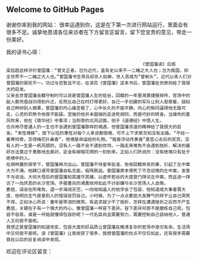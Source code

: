 ## Welcome to GitHub Pages

谢谢你来到我的网站：
       很幸运遇到你，这是在下第一次进行网站运行，里面会有很多不足。诚挚地恳请各位来访者在下方留言区留言，留下您宝贵的意见，带走一份美好。

我的读书心得：

                                                       《曾国藩读》后感
    梁启超这样评价曾国藩：“曾文正者，岂为近代，盖有史以来不一二睹之大人也；岂为我国，抑全世界不一二睹之大人也。”曾国藩书生带兵却杀人如麻，世人恶成为“曾剃头”。近代以来人们对曾国藩的褒贬不一。功过与否暂且不论，在读完《曾国藩》这本书后，曾国藩处世原则给了我很大的启发。
    父亲去世曾国藩会籍守制时可以说是曾国藩人生的低谷，回籍的一年里湘勇捷报频传，官场中的敌人都凭借战功得到升迁，反而比自己在时打得更好。自己一手创建的军队让别人驱使着，就如自己种树别人摘果，曾国藩的内心痛苦极了，心中长久的不能平静。内心的郁闷逼得他无路可走，心灵的煎熬令他夜不能寐。坚强的他并未倔强的走进死胡同，而是巧妙的转身。当燥热的夏风吹来，他在《南华经》中乘凉；当刺骨的北风迎面，他于《道德经》中悟人生。
    也许用尽普通人的一生也不会遇到曾国藩那样的境遇，但曾国藩求道的精神给了我很大的启发。“本性难移”，放下以往的秉性对每个人来说都很难，可不上下求索怎知没有出路。“不经一番寒彻骨，怎得梅花扑鼻香”，绝境是命运给的礼物。“暗香浮动月黄昏”是苦心志后的奖赏。没有人的一生是一帆风顺的，没有人一路不会不遇到坎坷。一路走来难免不会遇到挫折，解决的最好办法莫过于勇敢地去面对，定会有柳暗花明的一刻到来。正如人们所说的：没有绝境只有处于绝境中的人。
    在胡林翼的保举下，曾国藩再次出山。曾国藩不待皇帝批准，匆匆回籍奔丧的事，引起了左中棠大为不满。他肆口谩骂曾国藩自私无能，临阵脱逃。曾国藩原本恨死了不念旧情的左中棠，发誓不与说话。大彻大悟后的曾国藩知其雄守其雌，以虚怀若谷的大度登门拜访左中棠。而且逐一拜访了一向厌恶的长沙官场。手握重兵的湘勇统帅如此不计前嫌令长沙官场人人自惭。
    委屈，误会在所难免，退一步海阔天空。一向咄咄逼人的他学会了包容，他知道成大事者需大度，他明白生气是拿别人的错误惩罚自己。小时候，为了一点点委屈大发脾气的样子让自己哭笑不得，正如冰心所说：童年是带泪的微笑。有追求就少不了挫折，怎样在遭遇挫折之后而不产生委屈，关键在于有一个强大的内心，像曾国藩一样容下差异。容下差异何尝不是磨练自己呢。包容不容易，谁是一开始就懂得包容的呢？一代名臣尚且需要努力，需要控制自己容纳他人，普通人又何尝不是呢。
    我想正是曾国藩的知道改变，包容大度的好品质让曾国藩在晚清复杂的官场中游刃有余。生活场中又何尝不是呢。读《曾国藩》让我收获了很多，我想曾国藩的优点不仅仅如此，还有很多需要我在以后的反复阅读中发现。














欢迎在评论区留言：














